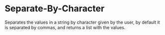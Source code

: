 # Separate-By-Character
Separates the values in a string by character given by the user, by default it is separated by commas, and returns a list with the values.
